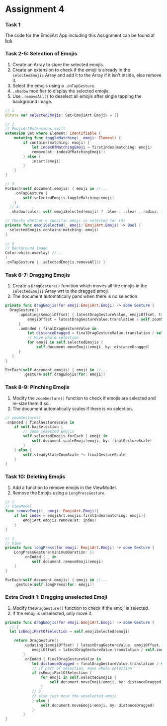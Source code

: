 # Assignment 4 

### Task 1

The code for the EmojiArt App including this Assignment can be found at [link](https://github.com/sk-ruban/CS193p/tree/master/03%20%26%2004%20-%20Memorize)

### Task 2-5: Selection of Emojis

1. Create an Array to store the selected emojis.
2. Create an extension to check if the emoji is already in the `selectedEmojis` Array and add it to the Array if it isn't inside, else remove it.
3. Select the emojis using a `.onTapGesture`.
4. `.shadow` modifier to display the selected emojis.
5. Use `.removeAll()` to deselect all emojis after single tapping the background image.

```swift
// 1
@State var selectedEmojis: Set<EmojiArt.Emoji> = []

// 2
// EmojiArtExtensions.swift
extension Set where Element: Identifiable {
    mutating func toggleMatching(_ emoji: Element) {
        if contains(matching: emoji) {
            let indexOfMatchingEmoji = firstIndex(matching: emoji)
            remove(at: indexOfMatchingEmoji!)
        } else {
            insert(emoji)
        }
    }
}

// 3
ForEach(self.document.emojis) { emoji in //...
	.onTapGesture {
		self.selectedEmojis.toggleMatching(emoji)
	}
  // 4
  .shadow(color: self.emojiSelected(emoji) ? .blue : .clear , radius: 10)

// Checks whether a specific emoji is selected for (4)
private func emojiSelected(_ emoji: EmojiArt.Emoji) -> Bool {
  selectedEmojis.contains(matching: emoji)
}
                               
// 5
// Background Image
Color.white.overlay( //...
)
.onTapGesture { .selectedEmojis.removeAll() }
```

### Task 6-7: Dragging Emojis

1. Create a `DragGesture()` function which moves all the emojis in the `selectedEmojis` Array wrt to the dragged emoji.
2. The document automatically pans when there is no selection.

```swift
private func dragEmojis(for emoji:EmojiArt.Emoji) -> some Gesture {
  DragGesture()
      .updating($emojiOffset) { latestDragGestureValue, emojiOffset, transaction in
          emojiOffset = latestDragGestureValue.translation / self.zoomScale
      }
      .onEnded { finalDragGestureValue in
          let distanceDragged = finalDragGestureValue.translation / self.zoomScale
          // Move whole selection
          for emoji in self.selectedEmojis {
              self.document.moveEmoji(emoji, by: distanceDragged)
      }
   }
}

ForEach(self.document.emojis) { emoji in //...
		.gesture(self.dragEmojis(for: emoji))
```

### Task 8-9: Pinching Emojis

1. Modify the `zoomGesture()` function to check if emojis are selected and re-size them if so.
2. The document automatically scales if there is no selection.

```swift
// zoomGesture()
.onEnded { finalGestureScale in
    if self.hasSelection {
        // zoom selected Emojis
        self.selectedEmojis.forEach { emoji in
            self.document.scaleEmoji(emoji, by: finalGestureScale)
        }
    } else {
        self.steadyStateZoomScale *= finalGestureScale
    }
}
```

### Task 10: Deleting Emojis

1. Add a function to remove emojis in the ViewModel.
2. Remove the Emojis using a `LongPressGesture`.

```swift
// 1
// ViewModel
func removeEmoji(_ emoji: EmojiArt.Emoji){
    if let index = emojiArt.emojis.firstIndex(matching: emoji){
        emojiArt.emojis.remove(at: index)
    }
}

// 2
// View
private func longPress(for emoji: EmojiArt.Emoji) -> some Gesture {
    LongPressGesture(minimumDuration: 1)
        .onEnded { _ in
            self.document.removeEmoji(emoji)
    }
}

ForEach(self.document.emojis) { emoji in //...
    .gesture(self.longPress(for: emoji))
```

### Extra Credit 1: Dragging unselected Emoji

1. Modify the`DragGesture()` function to check if the emoji is selected.
2. If the emoji is unselected, only move it.

```swift
private func dragEmojis(for emoji:EmojiArt.Emoji) -> some Gesture {
  // 1  
  let isEmojiPartOfSelection = self.emojiSelected(emoji)

    return DragGesture()
        .updating($emojiOffset) { latestDragGestureValue, emojiOffset, transaction in
            emojiOffset = latestDragGestureValue.translation / self.zoomScale
        }
        .onEnded { finalDragGestureValue in
            let distanceDragged = finalDragGestureValue.translation / self.zoomScale
            // if part of Selection, move whole selection
            if isEmojiPartOfSelection {
                for emoji in self.selectedEmojis {
                    self.document.moveEmoji(emoji, by: distanceDragged)
                }
            // 2
            // else just move the unselected emoji
            } else {
                self.document.moveEmoji(emoji, by: distanceDragged)
            }
        }
}
```



